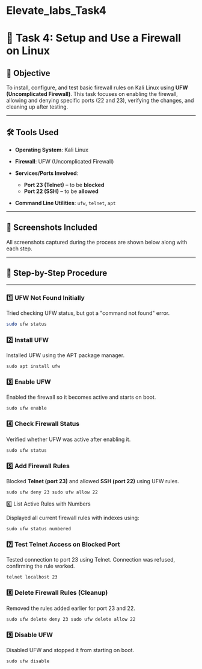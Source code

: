 # Elevate_labs_Task4
# 🔐 Task 4: Setup and Use a Firewall on Linux

## 🎯 Objective

To install, configure, and test basic firewall rules on Kali Linux using **UFW (Uncomplicated Firewall)**. This task focuses on enabling the firewall, allowing and denying specific ports (22 and 23), verifying the changes, and cleaning up after testing.

---

## 🛠️ Tools Used

* **Operating System**: Kali Linux
* **Firewall**: UFW (Uncomplicated Firewall)
* **Services/Ports Involved**:

  * **Port 23 (Telnet)** – to be **blocked**
  * **Port 22 (SSH)** – to be **allowed**
* **Command Line Utilities**: `ufw`, `telnet`, `apt`

---

## 📸 Screenshots Included

All screenshots captured during the process are shown below along with each step.

---

## 🧪 Step-by-Step Procedure

---

### 1️⃣ UFW Not Found Initially

Tried checking UFW status, but got a "command not found" error.

```bash
sudo ufw status
```

### 2️⃣ Install UFW

Installed UFW using the APT package manager.

```
sudo apt install ufw
```

### 3️⃣ Enable UFW

Enabled the firewall so it becomes active and starts on boot.

```
sudo ufw enable
```

### 4️⃣ Check Firewall Status

Verified whether UFW was active after enabling it.

```
sudo ufw status
```

### 5️⃣ Add Firewall Rules

Blocked **Telnet (port 23)** and allowed **SSH (port 22)** using UFW rules.

```
sudo ufw deny 23 sudo ufw allow 22
```

6️⃣ List Active Rules with Numbers

Displayed all current firewall rules with indexes using:

```
sudo ufw status numbered
```

### 7️⃣ Test Telnet Access on Blocked Port

Tested connection to port 23 using Telnet. Connection was refused, confirming the rule worked.

```
telnet localhost 23
```

### 8️⃣ Delete Firewall Rules (Cleanup)

Removed the rules added earlier for port 23 and 22.

```
sudo ufw delete deny 23 sudo ufw delete allow 22
```

### 9️⃣ Disable UFW

Disabled UFW and stopped it from starting on boot.

```
sudo ufw disable
```
